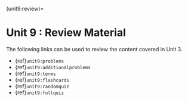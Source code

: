 (unit9:review)=
# Unit 9 : Review Material

The following links can be used to review the content covered in Unit 3.
- {ref}`unit9:problems`
- {ref}`unit9:additionalproblems`
- {ref}`unit9:terms`
- {ref}`unit9:flashcards`
- {ref}`unit9:randomquiz`
- {ref}`unit9:fullquiz`
